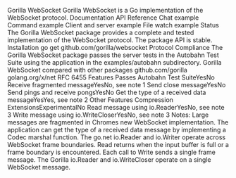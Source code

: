 Gorilla WebSocket Gorilla WebSocket is a Go implementation of the WebSocket protocol. Documentation API Reference Chat example Command example Client and server example File watch example Status The Gorilla WebSocket package provides a complete and tested implementation of the WebSocket protocol. The package API is stable. Installation go get github.com/gorilla/websocket Protocol Compliance The Gorilla WebSocket package passes the server tests in the Autobahn Test Suite using the application in the examples/autobahn subdirectory. Gorilla WebSocket compared with other packages github.com/gorilla golang.org/x/net RFC 6455 Features Passes Autobahn Test SuiteYesNo Receive fragmented messageYesNo, see note 1 Send close messageYesNo Send pings and receive pongsYesNo Get the type of a received data messageYesYes, see note 2 Other Features Compression ExtensionsExperimentalNo Read message using io.ReaderYesNo, see note 3 Write message using io.WriteCloserYesNo, see note 3 Notes: Large messages are fragmented in Chromes new WebSocket implementation. The application can get the type of a received data message by implementing a Codec marshal function. The go.net io.Reader and io.Writer operate across WebSocket frame boundaries. Read returns when the input buffer is full or a frame boundary is encountered. Each call to Write sends a single frame message. The Gorilla io.Reader and io.WriteCloser operate on a single WebSocket message.